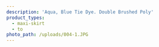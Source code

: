 ```yaml
---
description: 'Aqua, Blue Tie Dye. Double Brushed Poly'
product_types:
  - maxi-skirt
  - to
photo_path: /uploads/004-1.JPG
---
```

